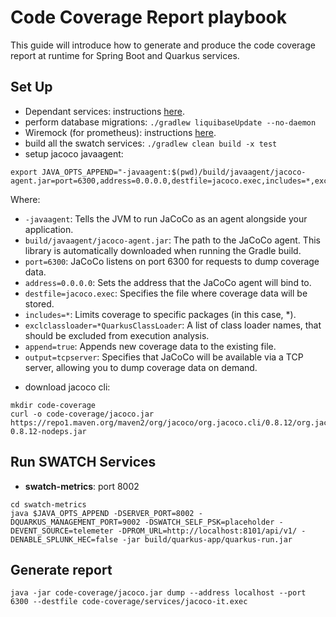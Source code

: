 # Code Coverage Report playbook

This guide will introduce how to generate and produce the code coverage report at runtime for Spring Boot and Quarkus services.

## Set Up
- Dependant services: instructions [here](../../README.md#dependent-services).
- perform database migrations: `./gradlew liquibaseUpdate --no-daemon`
- Wiremock (for prometheus): instructions [here](../../README.md#wiremock-service).
- build all the swatch services: `./gradlew clean build -x test`
- setup jacoco javaagent:
```
export JAVA_OPTS_APPEND="-javaagent:$(pwd)/build/javaagent/jacoco-agent.jar=port=6300,address=0.0.0.0,destfile=jacoco.exec,includes=*,exclclassloader=*QuarkusClassLoader,append=true,output=tcpserver"
```
Where:
* `-javaagent`: Tells the JVM to run JaCoCo as an agent alongside your application.
* `build/javaagent/jacoco-agent.jar`: The path to the JaCoCo agent. This library is automatically downloaded when running the Gradle build.
* `port=6300`: JaCoCo listens on port 6300 for requests to dump coverage data.
* `address=0.0.0.0`: Sets the address that the JaCoCo agent will bind to.
* `destfile=jacoco.exec`: Specifies the file where coverage data will be stored.
* `includes=*`: Limits coverage to specific packages (in this case, *).
* `exclclassloader=*QuarkusClassLoader`: A list of class loader names, that should be excluded from execution analysis.
* `append=true`: Appends new coverage data to the existing file.
* `output=tcpserver`: Specifies that JaCoCo will be available via a TCP server, allowing you to dump coverage data on demand.

- download jacoco cli:
```
mkdir code-coverage
curl -o code-coverage/jacoco.jar https://repo1.maven.org/maven2/org/jacoco/org.jacoco.cli/0.8.12/org.jacoco.cli-0.8.12-nodeps.jar
```

## Run SWATCH Services

- **swatch-metrics**: port 8002

```
cd swatch-metrics
java $JAVA_OPTS_APPEND -DSERVER_PORT=8002 -DQUARKUS_MANAGEMENT_PORT=9002 -DSWATCH_SELF_PSK=placeholder -DEVENT_SOURCE=telemeter -DPROM_URL=http://localhost:8101/api/v1/ -DENABLE_SPLUNK_HEC=false -jar build/quarkus-app/quarkus-run.jar 
```

## Generate report

```
java -jar code-coverage/jacoco.jar dump --address localhost --port 6300 --destfile code-coverage/services/jacoco-it.exec
```